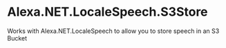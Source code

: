 # Alexa.NET.LocaleSpeech.S3Store
Works with Alexa.NET.LocaleSpeech to allow you to store speech in an S3 Bucket
